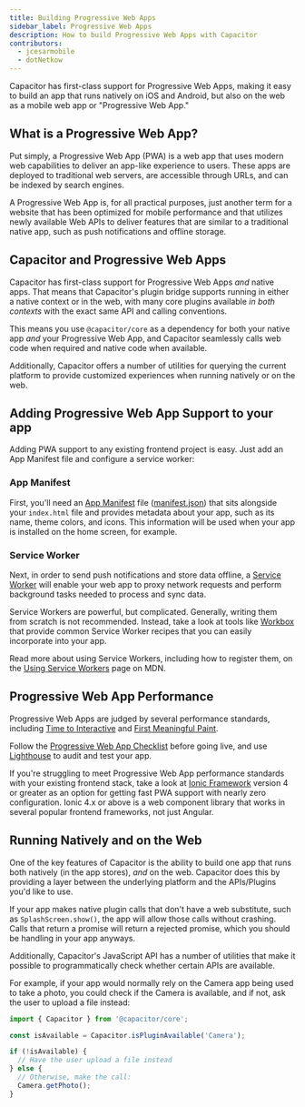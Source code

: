 ```yaml
---
title: Building Progressive Web Apps
sidebar_label: Progressive Web Apps
description: How to build Progressive Web Apps with Capacitor
contributors:
  - jcesarmobile
  - dotNetkow
---
```


Capacitor has first-class support for Progressive Web Apps, making it easy to build an app that runs natively on iOS and Android, but also on the web as a mobile web app or "Progressive Web App."

## What is a Progressive Web App?

Put simply, a Progressive Web App (PWA) is a web app that uses modern web capabilities to deliver an app-like experience to users. These apps are deployed to traditional web servers, are accessible through URLs, and can be indexed by search engines.

A Progressive Web App is, for all practical purposes, just another term for a website that has been optimized for mobile performance and that utilizes newly available Web APIs to deliver features that are similar to a traditional native app, such as push notifications and offline storage.

## Capacitor and Progressive Web Apps

Capacitor has first-class support for Progressive Web Apps _and_ native apps. That means that Capacitor's plugin bridge supports running in either a native context or in the web, with many core plugins available _in both contexts_ with the exact same API and calling conventions.

This means you use `@capacitor/core` as a dependency for both your native app _and_ your Progressive Web App, and Capacitor seamlessly calls web code when required and native code when available.

Additionally, Capacitor offers a number of utilities for querying the current platform to provide customized experiences when running natively or on the web.

## Adding Progressive Web App Support to your app

Adding PWA support to any existing frontend project is easy. Just add an App Manifest file and configure a service worker:

### App Manifest

First, you'll need an [App Manifest](https://developer.mozilla.org/en-US/docs/Web/Manifest) file ([manifest.json](https://developer.mozilla.org/en-US/Add-ons/WebExtensions/manifest.json))
that sits alongside your `index.html` file and provides metadata about your app, such as its name, theme colors, and icons. This information will be used
when your app is installed on the home screen, for example.

### Service Worker

Next, in order to send push notifications and store data offline, a [Service Worker](https://developer.mozilla.org/en-US/docs/Web/API/Service_Worker_API) will
enable your web app to proxy network requests and perform background tasks needed to process and sync data.

Service Workers are powerful, but complicated. Generally, writing them from scratch is not recommended. Instead, take a look at tools like [Workbox](https://developers.google.com/web/tools/workbox/) that
provide common Service Worker recipes that you can easily incorporate into your app.

Read more about using Service Workers, including how to register them, on the [Using Service Workers](https://developer.mozilla.org/en-US/docs/Web/API/Service_Worker_API/Using_Service_Workers) page on MDN.

## Progressive Web App Performance

Progressive Web Apps are judged by several performance standards, including [Time to Interactive](https://developers.google.com/web/tools/lighthouse/audits/time-to-interactive) and [First Meaningful Paint](https://developers.google.com/web/tools/lighthouse/audits/first-meaningful-paint).

Follow the [Progressive Web App Checklist](https://developers.google.com/web/progressive-web-apps/checklist) before going live, and use [Lighthouse](https://developers.google.com/web/tools/lighthouse/) to audit and test your app.

If you're struggling to meet Progressive Web App performance standards with your existing frontend stack, take a look at [Ionic Framework](https://ionicframework.com/) version 4 or greater as an option for getting fast PWA support with nearly zero configuration. Ionic 4.x or above is a web component library that works in several popular frontend frameworks, not just Angular.

## Running Natively and on the Web

One of the key features of Capacitor is the ability to build one app that runs both natively (in the app stores), _and_ on the web. Capacitor does this by providing a layer between the underlying platform and the APIs/Plugins you'd like to use.

If your app makes native plugin calls that don't have a web substitute, such as `SplashScreen.show()`, the app will allow those calls without crashing. Calls that return a promise will return a rejected promise, which you should be handling in your app anyways.

Additionally, Capacitor's JavaScript API has a number of utilities that make it possible to programmatically check whether certain APIs are available.

For example, if your app would normally rely on the Camera app being used to take a photo, you could check if the Camera is available, and if not, ask the user to upload a file instead:

```typescript
import { Capacitor } from '@capacitor/core';

const isAvailable = Capacitor.isPluginAvailable('Camera');

if (!isAvailable) {
  // Have the user upload a file instead
} else {
  // Otherwise, make the call:
  Camera.getPhoto();
}
```
